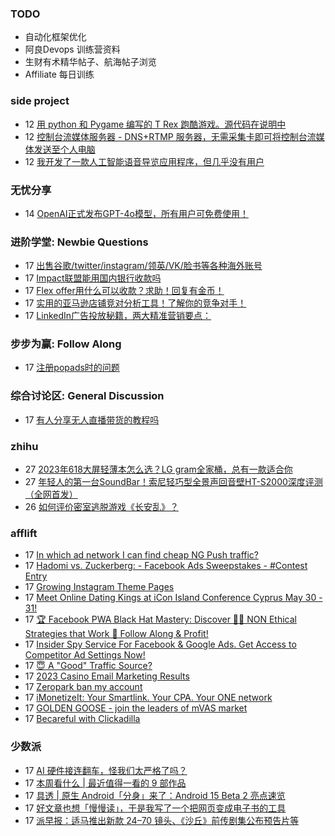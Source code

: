 ### TODO
-  自动化框架优化
-  阿良Devops 训练营资料
-  生财有术精华帖子、航海帖子浏览
-  Affiliate 每日训练

### side project
<!-- sideproject:START -->
-  12 [用 python 和 Pygame 编写的 T Rex 跑酷游戏。源代码在说明中](https://www.youtube.com/watch?v=pZySIXSelCA)
-  12 [控制台流媒体服务器 - DNS+RTMP 服务器，无需采集卡即可将控制台流媒体发送至个人电脑](https://github.com/Aioros/console-streaming-server)
-  12 [我开发了一款人工智能语音导览应用程序，但几乎没有用户](https://www.reddit.com/r/SideProject/comments/18gpp0e/ive_built_an_ai_audio_tour_app_but_have_almost_no/)<!-- sideproject:END -->


### 无忧分享
<!-- ruyo:START -->
-  14 [OpenAI正式发布GPT-4o模型，所有用户可免费使用！](https://51.ruyo.net/18663.html)<!-- ruyo:END -->

### 进阶学堂: Newbie Questions
<!-- advertcn1:START -->
-  17 [出售谷歌/twitter/instagram/领英/VK/脸书等各种海外账号](https://www.advertcn.com/thread-115039-1-1.html)
-  17 [Impact联盟能用国内银行收款吗](https://www.advertcn.com/thread-115035-1-1.html)
-  17 [Flex offer用什么可以收款？求助！回复有金币！](https://www.advertcn.com/thread-115033-1-1.html)
-  17 [实用的亚马逊店铺竞对分析工具！了解你的竞争对手！](https://www.advertcn.com/thread-115032-1-1.html)
-  17 [LinkedIn广告投放秘籍，两大精准营销要点：](https://www.advertcn.com/thread-115031-1-1.html)<!-- advertcn1:END -->

### 步步为赢: Follow Along
<!-- advertcn2:START -->
-  17 [注册popads时的问题](https://www.advertcn.com/thread-115034-1-1.html)<!-- advertcn2:END -->

### 综合讨论区: General Discussion
<!-- advertcn3:START -->
-  17 [有人分享无人直播带货的教程吗](https://www.advertcn.com/thread-115038-1-1.html)<!-- advertcn3:END -->


### zhihu
<!-- zhihu:START -->
-  27 [2023年618大屏轻薄本怎么选？LG gram全家桶，总有一款适合你](http://zhuanlan.zhihu.com/p/632641888?utm_campaign=rss&utm_medium=rss&utm_source=rss&utm_content=title)
-  27 [年轻人的第一台SoundBar！索尼轻巧型全景声回音壁HT-S2000深度评测（全网首发）](http://zhuanlan.zhihu.com/p/630990296?utm_campaign=rss&utm_medium=rss&utm_source=rss&utm_content=title)
-  26 [如何评价密室逃脱游戏《长安乱》？](http://www.zhihu.com/question/563950552/answer/3045961312?utm_campaign=rss&utm_medium=rss&utm_source=rss&utm_content=title)<!-- zhihu:END -->

### afflift
<!-- afflift:START -->
-  17 [In which ad network I can find cheap NG Push traffic?](https://afflift.com/f/threads/in-which-ad-network-i-can-find-cheap-ng-push-traffic.13141/)
-  17 [Hadomi vs. Zuckerberg: - Facebook Ads Sweepstakes - #Contest Entry](https://afflift.com/f/threads/hadomi-vs-zuckerberg-facebook-ads-sweepstakes-contest-entry.12846/)
-  17 [Growing Instagram Theme Pages](https://afflift.com/f/threads/growing-instagram-theme-pages.12406/)
-  17 [Meet Online Dating Kings at iCon Island Conference Cyprus May 30 - 31!](https://afflift.com/f/threads/meet-online-dating-kings-at-icon-island-conference-cyprus-may-30-31.13135/)
-  17 [🏆 Facebook PWA Black Hat Mastery: Discover 🏴‍☠️ NON Ethical Strategies that Work 💸 Follow Along &amp; Profit!](https://afflift.com/f/threads/%F0%9F%8F%86-facebook-pwa-black-hat-mastery-discover-%F0%9F%8F%B4%E2%80%8D%E2%98%A0%EF%B8%8F-non-ethical-strategies-that-work-%F0%9F%92%B8-follow-along-profit.13056/)
-  17 [Insider Spy Service For Facebook &amp; Google Ads. Get Access to Competitor Ad Settings Now!](https://afflift.com/f/threads/insider-spy-service-for-facebook-google-ads-get-access-to-competitor-ad-settings-now.13060/)
-  17 [😇 A &quot;Good&quot; Traffic Source?](https://afflift.com/f/threads/%F0%9F%98%87-a-good-traffic-source.13137/)
-  17 [2023 Casino Email Marketing Results](https://afflift.com/f/threads/2023-casino-email-marketing-results.12465/)
-  17 [Zeropark ban my account](https://afflift.com/f/threads/zeropark-ban-my-account.12514/)
-  17 [iMonetizeIt: Your Smartlink. Your CPA. Your ONE network](https://afflift.com/f/threads/imonetizeit-your-smartlink-your-cpa-your-one-network.3086/)
-  17 [GOLDEN GOOSE - join the leaders of mVAS market](https://afflift.com/f/threads/golden-goose-join-the-leaders-of-mvas-market.5191/)
-  17 [Becareful with Clickadilla](https://afflift.com/f/threads/becareful-with-clickadilla.13140/)<!-- afflift:END -->

### 少数派
<!-- sspai:START -->
-  17 [AI 硬件接连翻车，怪我们太严格了吗？](https://sspai.com/prime/story/ai-gadgets-hype)
-  17 [本周看什么 | 最近值得一看的 9 部作品](https://sspai.com/post/88877)
-  17 [具透 | 原生 Android「分身」来了：Android 15 Beta 2 亮点速览](https://sspai.com/post/88875)
-  17 [好文章也想「慢慢读」，于是我写了一个把网页变成电子书的工具](https://sspai.com/post/88800)
-  17 [派早报：适马推出新款 24⁠–70 镜头、《沙丘》前传剧集公布预告片等](https://sspai.com/post/88862)<!-- sspai:END -->
